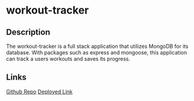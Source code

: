 # workout-tracker

## Description
The workout-tracker is a full stack application that utilizes MongoDB for its database. With packages such as express and mongoose, this application can track a users workouts and saves its progress. 

## Links
[Github Repo](https://github.com/andrewleee10/workout-tracker)
[Deployed Link](https://radiant-lake-58230.herokuapp.com/)
